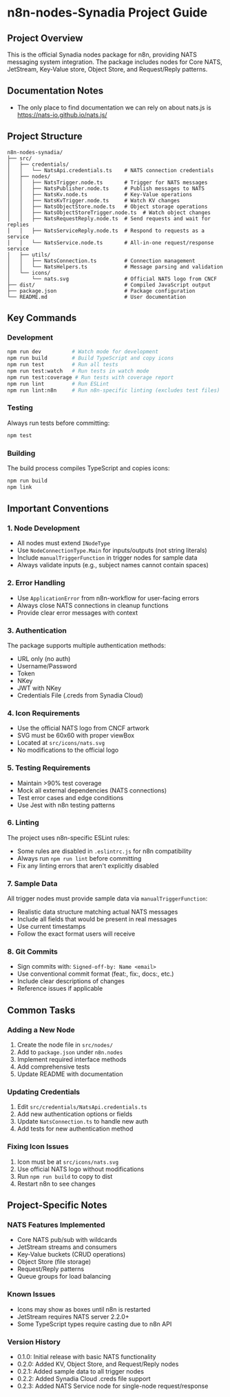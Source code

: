 # n8n-nodes-Synadia Project Guide

## Project Overview
This is the official Synadia nodes package for n8n, providing NATS messaging system integration. The package includes nodes for Core NATS, JetStream, Key-Value store, Object Store, and Request/Reply patterns.

## Documentation Notes
- The only place to find documentation we can rely on about nats.js is https://nats-io.github.io/nats.js/

## Project Structure
```
n8n-nodes-synadia/
├── src/
│   ├── credentials/
│   │   └── NatsApi.credentials.ts    # NATS connection credentials
│   ├── nodes/
│   │   ├── NatsTrigger.node.ts       # Trigger for NATS messages
│   │   ├── NatsPublisher.node.ts     # Publish messages to NATS
│   │   ├── NatsKv.node.ts            # Key-Value operations
│   │   ├── NatsKvTrigger.node.ts     # Watch KV changes
│   │   ├── NatsObjectStore.node.ts   # Object storage operations
│   │   ├── NatsObjectStoreTrigger.node.ts  # Watch object changes
│   │   ├── NatsRequestReply.node.ts  # Send requests and wait for replies
│   │   ├── NatsServiceReply.node.ts  # Respond to requests as a service
│   │   └── NatsService.node.ts       # All-in-one request/response service
│   ├── utils/
│   │   ├── NatsConnection.ts         # Connection management
│   │   └── NatsHelpers.ts            # Message parsing and validation
│   └── icons/
│       └── nats.svg                  # Official NATS logo from CNCF
├── dist/                             # Compiled JavaScript output
├── package.json                      # Package configuration
└── README.md                         # User documentation
```

## Key Commands

### Development
```bash
npm run dev          # Watch mode for development
npm run build        # Build TypeScript and copy icons
npm run test         # Run all tests
npm run test:watch   # Run tests in watch mode
npm run test:coverage # Run tests with coverage report
npm run lint         # Run ESLint
npm run lint:n8n     # Run n8n-specific linting (excludes test files)
```

### Testing
Always run tests before committing:
```bash
npm test
```

### Building
The build process compiles TypeScript and copies icons:
```bash
npm run build
npm link
```

## Important Conventions

### 1. Node Development
- All nodes must extend `INodeType`
- Use `NodeConnectionType.Main` for inputs/outputs (not string literals)
- Include `manualTriggerFunction` in trigger nodes for sample data
- Always validate inputs (e.g., subject names cannot contain spaces)

### 2. Error Handling
- Use `ApplicationError` from n8n-workflow for user-facing errors
- Always close NATS connections in cleanup functions
- Provide clear error messages with context

### 3. Authentication
The package supports multiple authentication methods:
- URL only (no auth)
- Username/Password
- Token
- NKey
- JWT with NKey
- Credentials File (.creds from Synadia Cloud)

### 4. Icon Requirements
- Use the official NATS logo from CNCF artwork
- SVG must be 60x60 with proper viewBox
- Located at `src/icons/nats.svg`
- No modifications to the official logo

### 5. Testing Requirements
- Maintain >90% test coverage
- Mock all external dependencies (NATS connections)
- Test error cases and edge conditions
- Use Jest with n8n testing patterns

### 6. Linting
The project uses n8n-specific ESLint rules:
- Some rules are disabled in `.eslintrc.js` for n8n compatibility
- Always run `npm run lint` before committing
- Fix any linting errors that aren't explicitly disabled

### 7. Sample Data
All trigger nodes must provide sample data via `manualTriggerFunction`:
- Realistic data structure matching actual NATS messages
- Include all fields that would be present in real messages
- Use current timestamps
- Follow the exact format users will receive

### 8. Git Commits
- Sign commits with: `Signed-off-by: Name <email>`
- Use conventional commit format (feat:, fix:, docs:, etc.)
- Include clear descriptions of changes
- Reference issues if applicable

## Common Tasks

### Adding a New Node
1. Create the node file in `src/nodes/`
2. Add to `package.json` under `n8n.nodes`
3. Implement required interface methods
4. Add comprehensive tests
5. Update README with documentation

### Updating Credentials
1. Edit `src/credentials/NatsApi.credentials.ts`
2. Add new authentication options or fields
3. Update `NatsConnection.ts` to handle new auth
4. Add tests for new authentication method

### Fixing Icon Issues
1. Icon must be at `src/icons/nats.svg`
2. Use official NATS logo without modifications
3. Run `npm run build` to copy to dist
4. Restart n8n to see changes

## Project-Specific Notes

### NATS Features Implemented
- Core NATS pub/sub with wildcards
- JetStream streams and consumers
- Key-Value buckets (CRUD operations)
- Object Store (file storage)
- Request/Reply patterns
- Queue groups for load balancing

### Known Issues
- Icons may show as boxes until n8n is restarted
- JetStream requires NATS server 2.2.0+
- Some TypeScript types require casting due to n8n API

### Version History
- 0.1.0: Initial release with basic NATS functionality
- 0.2.0: Added KV, Object Store, and Request/Reply nodes
- 0.2.1: Added sample data to all trigger nodes
- 0.2.2: Added Synadia Cloud .creds file support
- 0.2.3: Added NATS Service node for single-node request/response